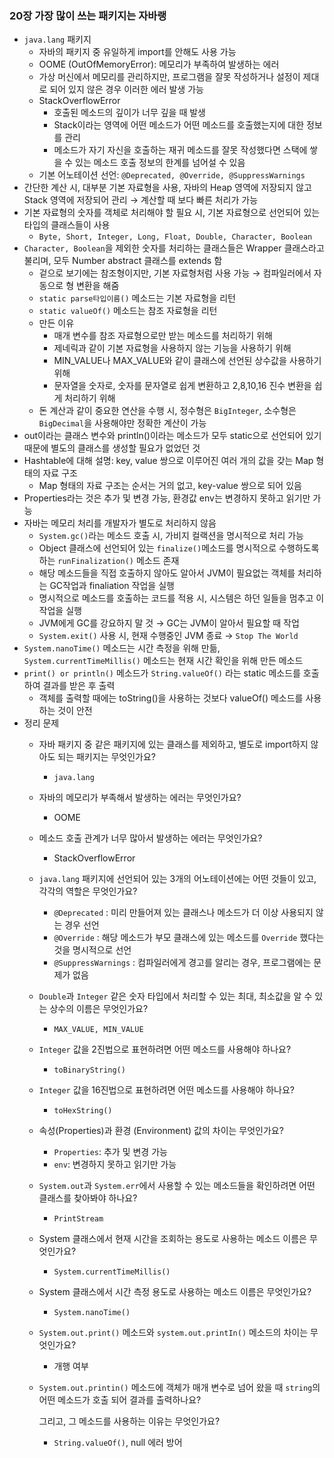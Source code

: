 ### 20장 가장 많이 쓰는 패키지는 자바랭

- `java.lang` 패키지
    - 자바의 패키지 중 유일하게 import를 안해도 사용 가능
    - OOME (OutOfMemoryError):  메모리가 부족하여 발생하는 에러
    - 가상 머신에서 메모리를 관리하지만, 프로그램을 잘못 작성하거나 설정이 제대로 되어 있지 않은 경우 이러한 에러 발생 가능
    - StackOverflowError
        - 호출된 메소드의 깊이가 너무 깊을 때 발생
        - Stack이라는 영역에 어떤 메소드가 어떤 메소드를 호출했는지에 대한 정보를 관리
        - 메소드가 자기 자신을 호출하는 재귀 메소드를 잘못 작성했다면 스택에 쌓을 수 있는 메소드 호출 정보의 한계를 넘어설 수 있음
    - 기본 어노테이션 선언: `@Deprecated, @Override, @SuppressWarnings`
- 간단한 계산 시, 대부분 기본 자료형을 사용, 자바의 Heap 영역에 저장되지 않고 Stack 영역에 저장되어 관리 → 계산할 때 보다 빠른 처리가 가능
- 기본 자료형의 숫자를 객체로 처리해야 할 필요 시, 기본 자료형으로 선언되어 있는 타입의 클래스들이 사용
    - `Byte, Short, Integer, Long, Float, Double, Character, Boolean`
- `Character, Boolean`을 제외한 숫자를 처리하는 클래스들은 Wrapper 클래스라고 불리며, 모두 Number abstract 클래스를 extends 함
    - 겉으로 보기에는 참조형이지만, 기본 자료형처럼 사용 가능 → 컴파일러에서 자동으로 형 변환을 해줌
    - `static parse타입이름()` 메소드는 기본 자료형을 리턴
    - `static valueOf()` 메소드는 참조 자료형을 리턴
    - 만든 이유
        - 매개 변수를 참조 자료형으로만 받는 메소드를 처리하기 위해
        - 제네릭과 같이 기본 자료형을 사용하지 않는 기능을 사용하기 위해
        - MIN_VALUE나 MAX_VALUE와 같이 클래스에 선언된 상수값을 사용하기 위해
        - 문자열을 숫자로, 숫자를 문자열로 쉽게 변환하고 2,8,10,16 진수 변환을 쉽게 처리하기 위해
    - 돈 계산과 같이 중요한 연산을 수행 시, 정수형은 `BigInteger`, 소수형은 `BigDecimal`을 사용해야만 정확한 계산이 가능
- out이라는 클래스 변수와 println()이라는 메소드가 모두 static으로 선언되어 있기 때문에 별도의 클래스를 생성할 필요가 없었던 것
- Hashtable에 대해 설명: key, value 쌍으로 이루어진 여러 개의 값을 갖는 Map 형태의 자료 구조
    - Map 형태의 자료 구조는 순서는 거의 없고, key-value 쌍으로 되어 있음
- Properties라는 것은 추가 및 변경 가능, 환경값 env는 변경하지 못하고 읽기만 가능
- 자바는 메모리 처리를 개발자가 별도로 처리하지 않음
    - `System.gc()`라는 메소드 호출 시, 가비지 컬랙션을 명시적으로 처리 가능
    - Object 클래스에 선언되어 있는 `finalize()`메소드를 명시적으로 수행하도록 하는 `runFinalization()` 메소드 존재
    - 해당 메소드들을 직접 호출하지 않아도 알아서 JVM이 필요없는 객체를 처리하는 GC작업과 finaliation 작업을 실행
    - 명시적으로 메소드를 호출하는 코드를 적용 시, 시스템은 하던 일들을 멈추고 이 작업을 실행
    - JVM에게 GC를 강요하지 말 것 → GC는 JVM이 알아서 필요할 때 작업
    - `System.exit()` 사용 시, 현재 수행중인 JVM 종료 → `Stop The World`
- `System.nanoTime()` 메소드는 시간 측정을 위해 만듦, `System.currentTimeMillis()` 메소드는 현재 시간 확인을 위해 만든 메소드
- `print() or println()` 메소드가 `String.valueOf()` 라는 static 메소드를 호출하여 결과를 받은 후 출력
    - 객체를 출력할 때에는 toString()을 사용하는 것보다 valueOf() 메소드를 사용하는 것이 안전
- 정리 문제
    - 자바 패키지 중 같은 패키지에 있는 클래스를 제외하고, 별도로 import하지 않아도 되는 패키지는 무엇인가요?
        - `java.lang`
    - 자바의 메모리가 부족해서 발생하는 에러는 무엇인가요?
        - OOME
    - 메소드 호출 관계가 너무 많아서 발생하는 에러는 무엇인가요?
        - StackOverflowError
    - `java.lang` 패키지에 선언되어 있는 3개의 어노테이션에는 어떤 것들이 있고, 각각의 역할은 무엇인가요?
        - `@Deprecated` : 미리 만들어져 있는 클래스나 메소드가 더 이상 사용되지 않는 경우 선언
        - `@Override` : 해당 메소드가 부모 클래스에 있는 메소드를 `Override` 했다는 것을 명시적으로 선언
        - `@SuppressWarnings` : 컴파일러에게 경고를 알리는 경우, 프로그램에는 문제가 없음
    - `Double`과 `Integer` 같은 숫자 타입에서 처리할 수 있는 최대, 최소값을 알 수 있는 상수의 이름은 무엇인가요?
        - `MAX_VALUE, MIN_VALUE`
    - `Integer` 값을 2진법으로 표현하려면 어떤 메소드를 사용해야 하나요?
        - `toBinaryString()`
    - `Integer` 값을 16진법으로 표현하려면 어떤 메소드를 사용해야 하나요?
        - `toHexString()`
    - 속성(Properties)과 환경 (Environment) 값의 차이는 무엇인가요?
        - `Properties`: 추가 및 변경 가능
        - `env`: 변경하지 못하고 읽기만 가능
    - `System.out`과 `System.err`에서 사용할 수 있는 메소드들을 확인하려면 어떤 클래스를 찾아봐야 하나요?
        - `PrintStream`
    - System 클래스에서 현재 시간을 조회하는 용도로 사용하는 메소드 이름은 무엇인가요?
        - `System.currentTimeMillis()`
    - System 클래스에서 시간 측정 용도로 사용하는 메소드 이름은 무엇인가요?
        - `System.nanoTime()`
    - `System.out.print()` 메소드와 `system.out.printIn()` 메소드의 차이는 무엇인가요?
        - 개행 여부
    - `System.out.printin()` 메소드에 객체가 매개 변수로 넘어 왔을 때 `string`의 어떤 메소드가 호출 되어 결과를 출력하나요?
        
        그리고, 그 메소드를 사용하는 이유는 무엇인가요?
        
        - `String.valueOf()`, null 에러 방어